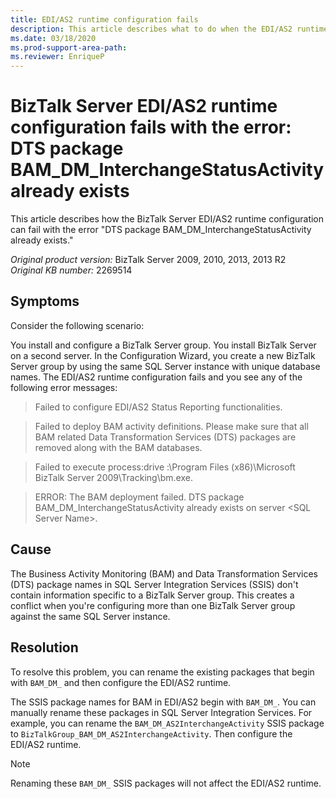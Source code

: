 ```yaml
---
title: EDI/AS2 runtime configuration fails
description: This article describes what to do when the EDI/AS2 runtime configuration fails after you create a BizTalk Server group by using an existing SQL Server instance with unique database names.
ms.date: 03/18/2020
ms.prod-support-area-path: 
ms.reviewer: EnriqueP
---
```

# BizTalk Server EDI/AS2 runtime configuration fails with the error: DTS package BAM_DM_InterchangeStatusActivity already exists

This article describes how the BizTalk Server EDI/AS2 runtime configuration can fail with the error "DTS package BAM_DM_InterchangeStatusActivity already exists."

_Original product version:_&nbsp;BizTalk Server 2009, 2010, 2013, 2013 R2  
_Original KB number:_&nbsp;2269514

## Symptoms

Consider the following scenario:

You install and configure a BizTalk Server group. You install BizTalk Server on a second server. In the Configuration Wizard, you create a new BizTalk Server group by using the same SQL Server instance with unique database names. The EDI/AS2 runtime configuration fails and you see any of the following error messages:

> Failed to configure EDI/AS2 Status Reporting functionalities.

> Failed to deploy BAM activity definitions. Please make sure that all BAM related Data Transformation Services (DTS) packages are removed along with the BAM databases.

> Failed to execute process:drive :\Program Files (x86)\Microsoft BizTalk Server 2009\Tracking\bm.exe.

> ERROR: The BAM deployment failed. DTS package BAM_DM_InterchangeStatusActivity already exists on server \<SQL Server Name>.

## Cause

The Business Activity Monitoring (BAM) and Data Transformation Services (DTS) package names in SQL Server Integration Services (SSIS) don't contain information specific to a BizTalk Server group. This creates a conflict when you're configuring more than one BizTalk Server group against the same SQL Server instance.

## Resolution

To resolve this problem, you can rename the existing packages that begin with `BAM_DM_` and then configure the EDI/AS2 runtime.

The SSIS package names for BAM in EDI/AS2 begin with `BAM_DM_`. You can manually rename these packages in SQL Server Integration Services. For example, you can rename the `BAM_DM_AS2InterchangeActivity` SSIS package to `BizTalkGroup_BAM_DM_AS2InterchangeActivity`. Then configure the EDI/AS2 runtime.

> [!NOTE]
> Renaming these `BAM_DM_` SSIS packages will not affect the EDI/AS2 runtime.
